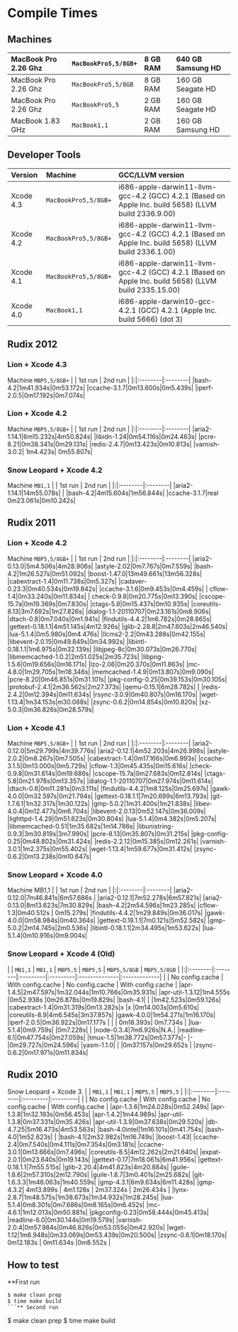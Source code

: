 # Compile Times #

## Machines ##
|MacBook Pro 2.26 Ghz|`MacBookPro5,5/8GB+`|8 GB RAM|640 GB Samsung HD|
|:-------------------|:-------------------|:-------|:----------------|
|MacBook Pro 2.26 Ghz|`MacBookPro5,5/8GB`|8 GB RAM|160 GB Seagate HD|
|MacBook Pro 2.26 Ghz|`MacBookPro5,5`|2 GB RAM|160 GB Seagate HD|
|MacBook 1.83 GHz|`MacBook1,1`|2 GB RAM|160 GB Samsung HD|

## Developer Tools ##
|Version|Machine|GCC/LLVM version|
|:------|:------|:---------------|
|Xcode 4.3|`MacBookPro5,5/8GB+`|i686-apple-darwin11-llvm-gcc-4.2 (GCC) 4.2.1 (Based on Apple Inc. build 5658) (LLVM build 2336.9.00)|
|Xcode 4.2|`MacBookPro5,5/8GB+`|i686-apple-darwin11-llvm-gcc-4.2 (GCC) 4.2.1 (Based on Apple Inc. build 5658) (LLVM build 2336.1.00)|
|Xcode 4.1|`MacBookPro5,5/8GB+`|i686-apple-darwin11-llvm-gcc-4.2 (GCC) 4.2.1 (Based on Apple Inc. build 5658) (LLVM build 2335.15.00)|
|Xcode 4.0|`MacBook1,1`|i686-apple-darwin10-gcc-4.2.1 (GCC) 4.2.1 (Apple Inc. build 5666) (dot 3)|

## Rudix 2012 ##

### Lion + Xcode 4.3 ###
Machine `MBP5,5/8GB+`
| | 1st run | 2nd run |
|:|:--------|:--------|
|bash-4.2|1m41.934s|0m53.172s|
|ccache-3.1.7|0m13.600s|0m5.439s|
|iperf-2.0.5|0m17.192s|0m7.074s|

### Lion + Xcode 4.2 ###
Machine `MBP5,5/8GB+`
| | 1st run | 2nd run |
|:|:--------|:--------|
|aria2-1.14.1|6m15.232s|4m50.824s|
|libidn-1.24|0m54.116s|0m24.463s|
|pcre-8.21|0m38.341s|0m29.131s|
|redis-2.4.7|0m13.423s|0m10.813s|
|varnish-3.0.2| 1m4.423s| 0m55.807s|


### Snow Leopard + Xcode 4.2 ###
Machine `MB1,1`
| | 1st run | 2nd run |
|:|:--------|:--------|
|aria2-1.14.1|14m55.078s|  |
|bash-4.2|4m15.604s|1m56.844s|
|ccache-3.1.7|real	0m23.061s|0m10.242s|

## Rudix 2011 ##

### Lion + Xcode 4.2 ###
Machine `MBP5,5/8GB+`
| | 1st run | 2nd run |
|:|:--------|:--------|
|aria2-0.13.0|5m4.506s|4m28.906s|
|astyle-2.02|0m7.767s|0m7.559s|
|bash-4.2|1m26.527s|0m51.092s|
|boost-1.47.0|13m49.661s|13m56.328s|
|cabextract-1.4|0m11.738s|0m5.327s|
|cadaver-0.23.3|0m40.534s|0m19.842s|
|ccache-3.1.6|0m9.453s|0m4.459s|
| cflow-1.4|0m33.240s|0m11.834s|
| check-0.9.8|0m20.775s|0m13.390s|
|cscope-15.7a|0m19.369s|0m7.830s|
|ctags-5.8|0m15.437s|0m10.935s|
|coreutils-8.13|3m7.692s|1m27.826s|
|dialog-1.1-20110707|0m23.161s|0m8.906s|
|dtach-0.8|0m7.040s|0m1.941s|
|findutils-4.4.2|1m6.782s|0m28.865s|
|gettext-0.18.1.1|4m51.145s|4m12.926s|
|glib-2.28.8|2m47.803s|2m46.540s|
|lua-5.1.4|0m5.980s|0m4.476s|
|llcms2-2.2|0m43.288s|0m42.155s|
|libevent-2.0.15|0m49.849s|0m34.992s|
|libintl-0.18.1.1|1m6.975s|0m32.139s|
|libjpeg-8c|0m30.073s|0m26.770s|
|libmemcached-1.0.2|2m51.025s|2m35.723s|
|libpng-1.5.6|0m19.656s|0m16.171s|
|lzo-2.06|0m20.370s|0m11.863s|
|mc-4.8.0|1m29.705s|1m18.346s|
|memcached-1.4.9|0m13.807s|0m9.090s|
|pcre-8.20|0m46.851s|0m31.101s|
|pkg-config-0.25|0m39.153s|0m30.105s|
|protobuf-2.4.1|2m36.562s|2m27.373s|
|qemu-0.15.1|6m28.782s|  |
|redis-2.4.2|0m12.394s|0m11.634s|
|rsync-3.0.9|0m40.807s|0m16.170s|
|wget-1.13.4|1m34.153s|m30.088s|
|zsync-0.6.2|0m14.854s|0m10.820s|
|xz-5.0.3|0m36.826s|0m28.579s|

### Lion + Xcode 4.1 ###
Machine `MBP5,5/8GB+`
| | 1st run | 2nd run |
|:|:--------|:--------|
|aria2-0.12.0|5m29.799s|4m39.776s|
|aria2-0.12.1|4m52.203s|4m26.998s|
|astyle-2.0.2|0m8.267s|0m7.505s|
|cabextract-1.4|0m17.166s|0m6.993s|
|ccache-3.1.5|0m13.000s|0m5.729s|
|cflow-1.3|0m45.435s|0m15.616s|
|check-0.9.8|0m31.614s|0m19.686s|
|cscope-15.7a|0m27.683s|0m12.814s|
|ctags-5.8|0m21.978s|0m13.357s|
|dialog-1.1-20110707|0m27.974s|0m11.614s|
|dtach-0.8|0m11.281s|0m3.111s|
|findutils-4.4.2|1m8.125s|0m25.697s|
|gawk-4.0.0|0m32.597s|0m21.794s|
|gettext-0.18.1.1|7m20.699s|6m13.793s|
|git-1.7.6.1|1m32.317s|1m30.122s|
|gmp-5.0.2|1m31.400s|1m21.838s|
|libev-4.0.4|0m12.477s|0m6.704s|
|libevent-2.0.13|0m52.147s|0m36.009s|
|lighttpd-1.4.29|0m51.623s|0m30.804s|
|lua-5.1.4|0m4.382s|0m5.207s|
|libmemcached-0.51|1m35.682s|1m14.786s|
|libunistring-0.9.3|3m30.819s|3m7.990s|
|pcre-8.13|0m35.807s|0m31.215s|
|pkg-config-0.25|0m48.802s|0m31.424s|
|redis-2.2.12|0m15.385s|0m12.261s|
|varnish-3.0.1|1m2.375s|0m55.402s|
|wget-1.13.4|1m59.677s|0m31.412s|
|zsync-0.6.2|0m13.238s|0m10.647s|

### Snow Leopard + Xcode 4.0 ###
Machine MB1,1
| | 1st run | 2nd run |
|:|:--------|:--------|
|aria2-0.12.0|7m46.841s|6m57.686s |
|aria2-0.12.1|7m52.278s|6m57.821s|
|aria2-0.13.0|8m13.623s|7m30.829s|
|bash-4.2|2m54.596s|1m23.285s|
|cflow-1.3|0m40.512s | 0m15.279s|
|findutils-4.4.2|1m29.849s|0m36.017s|
|gawk-4.0.0|0m58.984s|0m40.364s|
|gettext-0.18.1.1|7m0.121s|5m52.582s|
|gmp-5.0.2|2m14.745s|2m0.536s|
|libintl-0.18.1.1|2m34.495s|1m53.622s|
|lua-5.1.4|0m10.916s|0m9.004s|

### Snow Leopard + Xcode 4 (Old) ###
| | `MB1,1` | `MB1,1` | `MBP5,5` | `MBP5,5` |  `MBP5,5/8GB` | `MBP5,5/8GB` |
|:|:--------|:--------|:---------|:---------|:--------------|:-------------|
|  | No config.cache | With config.cache | No config.cache | With config.cache |
|apr-1.4.5|2m47.597s|1m32.044s|1m10.766s|0m35.931s|
|apr-util-1.3.12|1m4.555s |0m52.938s |0m26.878s|0m19.829s|
|bash-4.1|  |  |1m42.523s|0m59.126s|
|cabextract-1.4|0m31.319s|0m13.282s|x |x |0m14.003s|0m5.610s|
|coreutils-8.9|4m6.545s|3m37.857s|
|gawk-4.0.0|1m54.271s|1m16.170s|
|iperf-2.0.5|0m36.922s|0m17.177s |  |  | 0m18.393s| 0m7.734s |
|lua-5.1.4|0m9.759s|  |0m7.228s|  |
|node-0.3.4|7m6.926s|N.A.|
|readline-6.1|0m47.754s|0m27.059s|
|tmux-1.5|1m38.772s|0m57.377s|- |- |0m29.727s|0m24.596s|
|yasm-1.1.0|  |  |0m37.157s|0m29.652s |
|zsync-0.6.2|0m17.971s|0m11.834s|

## Rudix 2010 ##
Snow Leopard + Xcode 3.
| | `MB1,1` | `MB1,1` | `MBP5,5` | `MBP5,5` |
|:|:--------|:--------|:---------|:---------|
|  | No config.cache | With config.cache | No config.cache | With config.cache |
|apr-1.3.6|1m24.028s|0m52.249s|
|apr-1.3.8|1m32.193s|0m56.453s|
|apr-1.4.2|1m44.969s|
|apr-util-1.3.8|0m37.331s|0m35.426s|
|apr-util-1.3.9|0m37.638s|0m29.520s|
|db-4.7.25|5m16.473s|4m53.583s|
|bash-4.0intel|1m16.101s|0m41.754s|
|bash-4.0|1m52.623s|  |
|bash-4.1|2m32.982s|1m16.749s|
|boost-1.43|
|ccache-2.4|0m7.540s|0m4.111s|0m7.354s|0m3.181s|
|ccache-3.0.1|0m13.666s|0m7.496s|
|coreutils-8.5|4m12.262s|2m21.640s|
|expat-2.0.1|0m23.640s|0m19.143s|
|gettext-0.17|7m18.061s|6m41.956s|
|gettext-0.18.1.1|7m55.515s|
|glib-2.20.4|4m41.823s|4m20.884s|
|guile-1.8.6|2m57.310s|2m12.790s|
|guile-1.8.7|3m0.401s|2m25.682s|
|git-1.6.3.3|1m46.063s|1m40.559s|
|gmp-4.3.1|6m9.634s|6m11.428s|
|gmp-4.3.2| 4m13.899s |	4m1.128s | 2m37.324s | 2m26.434s |
|lynx-2.8.7|1m48.575s|1m38.673s|1m34.932s|1m28.245s|
|lua-5.1.4|0m8.301s|0m7.686s|0m8.165s|0m6.452s|
|mc-4.6.1|1m12.013s|0m50.881s|
|pkgconfig-0.23|0m58.444s|0m45.413s|
|readline-6.0|0m30.144s|0m19.579s|
|varnish-2.0.4|0m57.984s|0m46.826s|0m53.055s|0m42.920s|
|wget-1.12|1m6.948s|0m33.069s|0m53.439s|0m20.500s|
|zsync-0.6.1|0m18.170s| 0m12.183s | 0m11.634s |0m8.552s |

## How to test ##
**First run
```
$ make clean prep
$ time make build
```** Second run
```
$ make clean prep
$ time make build
```